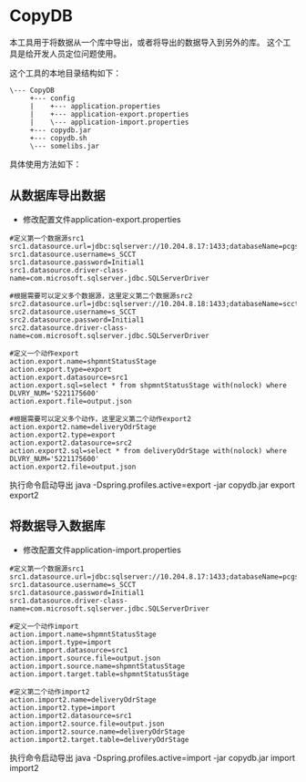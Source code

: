 CopyDB
=========================
本工具用于将数据从一个库中导出，或者将导出的数据导入到另外的库。
这个工具是给开发人员定位问题使用。

这个工具的本地目录结构如下：

```
\--- CopyDB
     +--- config
     |    +--- application.properties
     |    +--- application-export.properties
     |    \--- application-import.properties
     +--- copydb.jar
     +--- copydb.sh
     \--- somelibs.jar

```

具体使用方法如下：
## 从数据库导出数据
* 修改配置文件application-export.properties
```
#定义第一个数据源src1
src1.datasource.url=jdbc:sqlserver://10.204.8.17:1433;databaseName=pcgscct_sit
src1.datasource.username=s_SCCT
src1.datasource.password=Initial1
src1.datasource.driver-class-name=com.microsoft.sqlserver.jdbc.SQLServerDriver

#根据需要可以定义多个数据源，这里定义第二个数据源src2
src2.datasource.url=jdbc:sqlserver://10.204.8.18:1433;databaseName=scct_stage
src2.datasource.username=s_SCCT
src2.datasource.password=Initial1
src2.datasource.driver-class-name=com.microsoft.sqlserver.jdbc.SQLServerDriver

#定义一个动作export
action.export.name=shpmntStatusStage
action.export.type=export
action.export.datasource=src1
action.export.sql=select * from shpmntStatusStage with(nolock) where DLVRY_NUM='5221175600'
action.export.file=output.json

#根据需要可以定义多个动作，这里定义第二个动作export2
action.export2.name=deliveryOdrStage
action.export2.type=export
action.export2.datasource=src2
action.export2.sql=select * from deliveryOdrStage with(nolock) where DLVRY_NUM='5221175600'
action.export2.file=output.json

```
执行命令启动导出
java -Dspring.profiles.active=export -jar copydb.jar export export2

## 将数据导入数据库
* 修改配置文件application-import.properties
```
#定义第一个数据源src1
src1.datasource.url=jdbc:sqlserver://10.204.8.17:1433;databaseName=pcgscct_sit
src1.datasource.username=s_SCCT
src1.datasource.password=Initial1
src1.datasource.driver-class-name=com.microsoft.sqlserver.jdbc.SQLServerDriver

#定义一个动作import
action.import.name=shpmntStatusStage
action.import.type=import
action.import.datasource=src1
action.import.source.file=output.json
action.import.source.name=shpmntStatusStage
action.import.target.table=shpmntStatusStage

#定义第二个动作import2
action.import2.name=deliveryOdrStage
action.import2.type=import
action.import2.datasource=src1
action.import2.source.file=output.json
action.import2.source.name=deliveryOdrStage
action.import2.target.table=deliveryOdrStage

```
执行命令启动导出
java -Dspring.profiles.active=import -jar copydb.jar import import2
